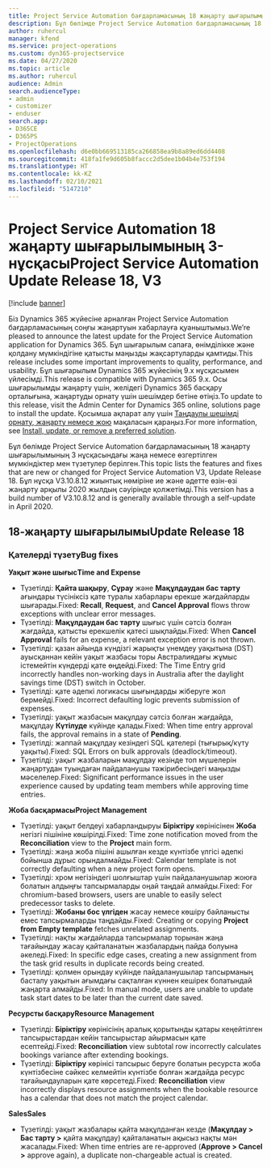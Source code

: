 ```yaml
---
title: Project Service Automation бағдарламасының 18 жаңарту шығарылымының 3 нұсқасындағы жаңалықтар немесе өзгерістер
description: Бұл бөлімде Project Service Automation бағдарламасының 18 жаңарту шығарылымының 3 нұсқасындағы қолжетімді мүмкіндіктер мен түзетулер берілген.
author: ruhercul
manager: kfend
ms.service: project-operations
ms.custom: dyn365-projectservice
ms.date: 04/27/2020
ms.topic: article
ms.author: ruhercul
audience: Admin
search.audienceType:
- admin
- customizer
- enduser
search.app:
- D365CE
- D365PS
- ProjectOperations
ms.openlocfilehash: d6e0bb669513185ca266858ea9b8a89ed6dd4408
ms.sourcegitcommit: 418fa1fe9d605b8faccc2d5dee1b04b4e753f194
ms.translationtype: HT
ms.contentlocale: kk-KZ
ms.lasthandoff: 02/10/2021
ms.locfileid: "5147210"
---
```

# <a name="project-service-automation-update-release-18-v3"></a><span data-ttu-id="68fc2-103">Project Service Automation 18 жаңарту шығарылымының 3-нұсқасы</span><span class="sxs-lookup"><span data-stu-id="68fc2-103">Project Service Automation Update Release 18, V3</span></span>

[!include [banner](../includes/psa-now-project-operations.md)]

<span data-ttu-id="68fc2-104">Біз Dynamics 365 жүйесіне арналған Project Service Automation бағдарламасының соңғы жаңартуын хабарлауға қуаныштымыз.</span><span class="sxs-lookup"><span data-stu-id="68fc2-104">We’re pleased to announce the latest update for the Project Service Automation application for Dynamics 365.</span></span> <span data-ttu-id="68fc2-105">Бұл шығарылым сапаға, өнімділікке және қолдану мүмкіндігіне қатысты маңызды жақсартуларды қамтиды.</span><span class="sxs-lookup"><span data-stu-id="68fc2-105">This release includes some important improvements to quality, performance, and usability.</span></span> <span data-ttu-id="68fc2-106">Бұл шығарылым Dynamics 365 жүйесінің 9.x нұсқасымен үйлесімді.</span><span class="sxs-lookup"><span data-stu-id="68fc2-106">This release is compatible with Dynamics 365 9.x.</span></span> <span data-ttu-id="68fc2-107">Осы шығарылымды жаңарту үшін, желідегі Dynamics 365 басқару орталығына, жаңартуды орнату үшін шешімдер бетіне өтіңіз.</span><span class="sxs-lookup"><span data-stu-id="68fc2-107">To update to this release, visit the Admin Center for Dynamics 365 online, solutions page to install the update.</span></span> <span data-ttu-id="68fc2-108">Қосымша ақпарат алу үшін [Таңдаулы шешімді орнату, жаңарту немесе жою](https://docs.microsoft.com/power-platform/admin/install-remove-preferred-solution) мақаласын қараңыз.</span><span class="sxs-lookup"><span data-stu-id="68fc2-108">For more information, see [Install, update, or remove a preferred solution](https://docs.microsoft.com/power-platform/admin/install-remove-preferred-solution).</span></span>

<span data-ttu-id="68fc2-109">Бұл бөлімде Project Service Automation бағдарламасының 18 жаңарту шығарылымының 3 нұсқасындағы жаңа немесе өзгертілген мүмкіндіктер мен түзетулер берілген.</span><span class="sxs-lookup"><span data-stu-id="68fc2-109">This topic lists the features and fixes that are new or changed for Project Service Automation V3, Update Release 18.</span></span> <span data-ttu-id="68fc2-110">Бұл нұсқа V3.10.8.12 жиынтық нөміріне ие және әдетте өзін-өзі жаңарту арқылы 2020 жылдың сәуірінде қолжетімді.</span><span class="sxs-lookup"><span data-stu-id="68fc2-110">This version has a build number of V3.10.8.12 and is generally available through a self-update in April 2020.</span></span>

## <a name="update-release-18"></a><span data-ttu-id="68fc2-111">18-жаңарту шығарылымы</span><span class="sxs-lookup"><span data-stu-id="68fc2-111">Update Release 18</span></span>

### <a name="bug-fixes"></a><span data-ttu-id="68fc2-112">Қателерді түзету</span><span class="sxs-lookup"><span data-stu-id="68fc2-112">Bug fixes</span></span>

<span data-ttu-id="68fc2-113">**Уақыт және шығыс**</span><span class="sxs-lookup"><span data-stu-id="68fc2-113">**Time and Expense**</span></span>

- <span data-ttu-id="68fc2-114">Түзетілді: **Қайта шақыру**, **Сұрау** және **Мақұлдаудан бас тарту** ағындары түсініксіз қате туралы хабарлары ерекше жағдайларды шығарады.</span><span class="sxs-lookup"><span data-stu-id="68fc2-114">Fixed: **Recall**, **Request**, and **Cancel Approval** flows throw exceptions with unclear error messages.</span></span>
- <span data-ttu-id="68fc2-115">Түзетілді: **Мақұлдаудан бас тарту** шығыс үшін сәтсіз болған жағдайда, қатысты ерекшелік қатесі шықпайды.</span><span class="sxs-lookup"><span data-stu-id="68fc2-115">Fixed: When **Cancel Approval** fails for an expense, a relevant exception error is not thrown.</span></span>
- <span data-ttu-id="68fc2-116">Түзетілді: қазан айында күндізгі жарықты үнемдеу уақытына (DST) ауысқаннан кейін уақыт жазбасы торы Австралиядағы жұмыс істемейтін күндерді қате өңдейді.</span><span class="sxs-lookup"><span data-stu-id="68fc2-116">Fixed: The Time Entry grid incorrectly handles non-working days in Australia after the daylight savings time (DST) switch in October.</span></span>
- <span data-ttu-id="68fc2-117">Түзетілді: қате әдепкі логикасы шығындарды жіберуге жол бермейді.</span><span class="sxs-lookup"><span data-stu-id="68fc2-117">Fixed: Incorrect defaulting logic prevents submission of expenses.</span></span>
- <span data-ttu-id="68fc2-118">Түзетілді: уақыт жазбасын мақұлдау сәтсіз болған жағдайда, мақұлдау **Күтілуде** күйінде қалады.</span><span class="sxs-lookup"><span data-stu-id="68fc2-118">Fixed: When time entry approval fails, the approval remains in a state of **Pending**.</span></span>
- <span data-ttu-id="68fc2-119">Түзетілді: жаппай мақұлдау кезіндегі SQL қателері (тығырық/күту уақыты).</span><span class="sxs-lookup"><span data-stu-id="68fc2-119">Fixed: SQL Errors on bulk approvals (deadlock/timeout).</span></span>
- <span data-ttu-id="68fc2-120">Түзетілді: уақыт жазбаларын мақұлдау кезінде топ мүшелерін жаңартудан туындаған пайдаланушы тәжірибесіндегі маңызды мәселелер.</span><span class="sxs-lookup"><span data-stu-id="68fc2-120">Fixed: Significant performance issues in the user experience caused by updating team members while approving time entries.</span></span>

<span data-ttu-id="68fc2-121">**Жоба басқармасы**</span><span class="sxs-lookup"><span data-stu-id="68fc2-121">**Project Management**</span></span>

- <span data-ttu-id="68fc2-122">Түзетілді: уақыт белдеуі хабарландыруы **Біріктіру** көрінісінен **Жоба** негізгі пішініне көшірілді.</span><span class="sxs-lookup"><span data-stu-id="68fc2-122">Fixed: Time zone notification moved from the **Reconciliation** view to the **Project** main form.</span></span>
- <span data-ttu-id="68fc2-123">Түзетілді: жаңа жоба пішіні ашылған кезде күнтізбе үлгісі әдепкі бойынша дұрыс орындалмайды.</span><span class="sxs-lookup"><span data-stu-id="68fc2-123">Fixed: Calendar template is not correctly defaulting when a new project form opens.</span></span>
- <span data-ttu-id="68fc2-124">Түзетілді: хром негізіндегі шолғыштар үшін пайдаланушылар жоюға болатын алдыңғы тапсырмаларды оңай таңдай алмайды.</span><span class="sxs-lookup"><span data-stu-id="68fc2-124">Fixed: For chromium-based browsers, users are unable to easily select predecessor tasks to delete.</span></span>
- <span data-ttu-id="68fc2-125">Түзетілді: **Жобаны бос үлгіден** жасау немесе көшіру байланысты емес тапсырмаларды таңдайды.</span><span class="sxs-lookup"><span data-stu-id="68fc2-125">Fixed: Creating or copying **Project from Empty template** fetches unrelated assignments.</span></span>
- <span data-ttu-id="68fc2-126">Түзетілді: нақты жағдайларда тапсырмалар торынан жаңа тағайындау жасау қайталанатын жазбалардың пайда болуына әкеледі.</span><span class="sxs-lookup"><span data-stu-id="68fc2-126">Fixed: In specific edge cases, creating a new assignment from the task grid results in duplicate records being created.</span></span>
- <span data-ttu-id="68fc2-127">Түзетілді: қолмен орындау күйінде пайдаланушылар тапсырманың басталу уақытын ағымдағы сақталған күннен кешірек болатындай жаңарта алмайды.</span><span class="sxs-lookup"><span data-stu-id="68fc2-127">Fixed: In manual mode, users are unable to update task start dates to be later than the current date saved.</span></span>

<span data-ttu-id="68fc2-128">**Ресурсты басқару**</span><span class="sxs-lookup"><span data-stu-id="68fc2-128">**Resource Management**</span></span>

- <span data-ttu-id="68fc2-129">Түзетілді: **Біріктіру** көрінісінің аралық қорытынды қатары кеңейтілген тапсырыстардан кейін тапсырыстар айырмасын қате есептейді.</span><span class="sxs-lookup"><span data-stu-id="68fc2-129">Fixed: **Reconciliation** view subtotal row incorrectly calculates bookings variance after extending bookings.</span></span>
- <span data-ttu-id="68fc2-130">Түзетілді: **Біріктіру** көрінісі тапсырыс беруге болатын ресурста жоба күнтізбесіне сәйкес келмейтін күнтізбе болған жағдайда ресурс тағайындауларын қате көрсетеді.</span><span class="sxs-lookup"><span data-stu-id="68fc2-130">Fixed: **Reconciliation** view incorrectly displays resource assignments when the bookable resource has a calendar that does not match the project calendar.</span></span>

<span data-ttu-id="68fc2-131">**Sales**</span><span class="sxs-lookup"><span data-stu-id="68fc2-131">**Sales**</span></span>

- <span data-ttu-id="68fc2-132">Түзетілді: уақыт жазбалары қайта мақұлданған кезде (**Мақұлдау > Бас тарту >** қайта мақұлдау) қайталанатын ақысыз нақты мән жасалады.</span><span class="sxs-lookup"><span data-stu-id="68fc2-132">Fixed: When time entries are re-approved (**Approve > Cancel >** approve again), a duplicate non-chargeable actual is created.</span></span>
